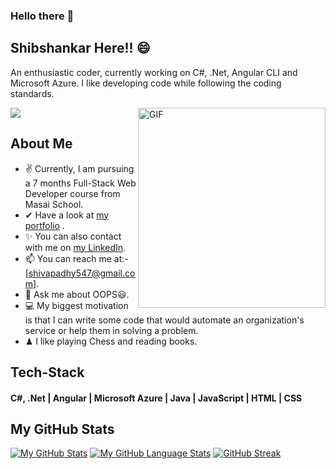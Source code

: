 ### Hello there 👋
## Shibshankar Here!! 😄
An enthusiastic coder, currently working on C#, .Net, Angular CLI and Microsoft Azure. I like developing code while following the coding standards.

 <img align="right" alt="GIF" src="https://media.giphy.com/media/R03zWv5p1oNSQd91EP/giphy.gif" width="300" height="320" />

![](https://visitor-badge.glitch.me/badge?page_id=shibshankar01.shibshankar01)

## About Me
- ✌ Currently, I am pursuing a 7 months Full-Stack Web Developer course from Masai School.
- ✔ Have a look at [my portfolio](https://shibshankar01.github.io/) .
- ✨ You can also contact with me on [my LinkedIn](https://www.linkedin.com/in/shibshankar-padhy-98952b1b7/).
- 📫 You can reach me at:- [shivapadhy547@gmail.com].
- 💬 Ask me about OOPS😃.
- 💻 My biggest motivation is that I can write some code that would automate an organization's service or help them in solving a problem.
- ♟ I like playing Chess and reading books.

## Tech-Stack
#### C#, .Net | Angular | Microsoft Azure | Java | JavaScript | HTML | CSS 


## My GitHub Stats
[![My GitHub Stats](https://github-readme-stats.vercel.app/api/?username=Shibshankar01&count_private=true&theme=tokyonight&showicons=true)]()
[![My GitHub Language Stats](https://github-readme-stats.vercel.app/api/top-langs/?username=Shibshankar01&langs_count=5&theme=tokyonight)]()
[![GitHub Streak](https://streak-stats.demolab.com/?user=Shibshankar01)](https://git.io/streak-stats)


<!--
**Shibshankar01/Shibshankar01** is a ✨ _special_ ✨ repository because its `README.md` (this file) appears on your GitHub profile.

Here are some ideas to get you started:

- 🔭 I’m currently working on Java
- 🌱 I’m currently learning ...
- 👯 I’m looking to collaborate on ...
- 🤔 I’m looking for help with ...
- 💬 Ask me about ...
- 📫 How to reach me: ...
- 😄 Pronouns: ...
- ⚡ Fun fact: ...
-->
